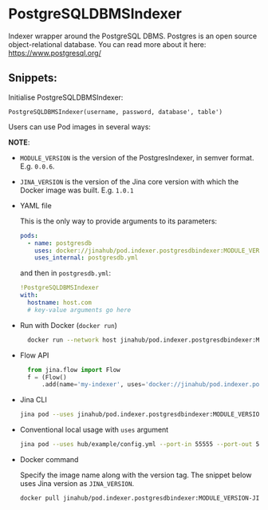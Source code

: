 # PostgreSQLDBMSIndexer

Indexer wrapper around the PostgreSQL DBMS. Postgres is an open source object-relational database. You can read more about it here: https://www.postgresql.org/


## Snippets:

Initialise PostgreSQLDBMSIndexer:

`PostgreSQLDBMSIndexer(username, password, database', table')`

Users can use Pod images in several ways:

**NOTE**: 

- `MODULE_VERSION` is the version of the PostgresIndexer, in semver format. E.g. `0.0.6`.
- `JINA_VERSION` is the version of the Jina core version with which the Docker image was built. E.g. `1.0.1` 

- YAML file
  
  This is the only way to provide arguments to its parameters:
  
  ```yaml
  pods:
    - name: postgresdb
      uses: docker://jinahub/pod.indexer.postgresdbindexer:MODULE_VERSION-JINA_VERSION 
      uses_internal: postgresdb.yml
  ```
  
  and then in `postgresdb.yml`:
  ```yaml
  !PostgreSQLDBMSIndexer
  with:
    hostname: host.com
    # key-value arguments go here 
  ```

- Run with Docker (`docker run`)
  
  ```bash
    docker run --network host jinahub/pod.indexer.postgresdbindexer:MODULE_VERSION-JINA_VERSION
    ```

- Flow API
  
  ```python
    from jina.flow import Flow
    f = (Flow()
        .add(name='my-indexer', uses='docker://jinahub/pod.indexer.postgresdbindexer:MODULE_VERSION-JINA_VERSION', port_in=55555, port_out=55556)
    ```

- Jina CLI
  
  ```bash
  jina pod --uses jinahub/pod.indexer.postgresdbindexer:MODULE_VERSION-JINA_VERSION --port-in 55555 --port-out 55556
  ```

- Conventional local usage with `uses` argument
  
  ```bash
  jina pod --uses hub/example/config.yml --port-in 55555 --port-out 55556
  ```

- Docker command

  Specify the image name along with the version tag. The snippet below uses Jina version as `JINA_VERSION`.

  ```bash
  docker pull jinahub/pod.indexer.postgresdbindexer:MODULE_VERSION-JINA_VERSION
  ```